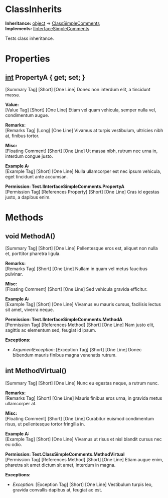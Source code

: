 # ClassInherits

**Inheritance:** [object](https://docs.microsoft.com/en-us/dotnet/api/system.object) → [ClassSimpleComments](Test.ClassSimpleComments.md)  
**Implements:** [IInterfaceSimpleComments](Test.IInterfaceSimpleComments.md)  
  
Tests class inheritance.  
  
  

# Properties

## [int](https://docs.microsoft.com/en-us/dotnet/api/system.int32) PropertyA { get; set; }

[Summary Tag] [Short] [One Line] Donec non interdum elit, a tincidunt massa.  
  
  
**Value:**  
[Value Tag] [Short] [One Line] Etiam vel quam vehicula, semper nulla vel, condimentum augue.  
  
  
**Remarks:**  
[Remarks Tag] [Long] [One Line] Vivamus at turpis vestibulum, ultricies nibh at, finibus tortor.  
  
  
**Misc:**  
[Floating Comment] [Short] [One Line] Ut massa nibh, rutrum nec urna in, interdum congue justo.  
  
**Example A:**  
[Example Tag] [Short] [One Line] Nulla ullamcorper est nec ipsum vehicula, eget tincidunt ante accumsan.  
  
  
**Permission: Test.IInterfaceSimpleComments.PropertyA**  
[Permission Tag] [References Property] [Short] [One Line] Cras id egestas justo, a dapibus enim.  
  
  

# Methods

## void MethodA()

[Summary Tag] [Short] [One Line] Pellentesque eros est, aliquet non nulla et, porttitor pharetra ligula.  
  
  
**Remarks:**  
[Remarks Tag] [Short] [One Line] Nullam in quam vel metus faucibus pulvinar.  
  
  
**Misc:**  
[Floating Comment] [Short] [One Line] Sed vehicula gravida efficitur.  
  
**Example A:**  
[Example Tag] [Short] [One Line] Vivamus eu mauris cursus, facilisis lectus sit amet, viverra neque.  
  
  
**Permission: Test.IInterfaceSimpleComments.MethodA**  
[Permission Tag] [References Method] [Short] [One Line] Nam justo elit, sagittis ac elementum sed, feugiat id ipsum.  
  
  
**Exceptions:**  
* _ArgumentException_: [Exception Tag] [Short] [One Line] Donec bibendum mauris finibus magna venenatis rutrum.  

  

## int MethodVirtual()

[Summary Tag] [Short] [One Line] Nunc eu egestas neque, a rutrum nunc.  
  
  
**Remarks:**  
[Remarks Tag] [Short] [One Line] Mauris finibus eros urna, in gravida metus ullamcorper at.  
  
  
**Misc:**  
[Floating Comment] [Short] [One Line] Curabitur euismod condimentum risus, ut pellentesque tortor fringilla in.  
  
**Example A:**  
[Example Tag] [Short] [One Line] Vivamus ut risus et nisl blandit cursus nec eu odio.  
  
  
**Permission: Test.ClassSimpleComments.MethodVirtual**  
[Permission Tag] [References Method] [Short] [One Line] Etiam augue enim, pharetra sit amet dictum sit amet, interdum in magna.  
  
  
**Exceptions:**  
* _Exception_: [Exception Tag] [Short] [One Line] Vestibulum turpis leo, gravida convallis dapibus at, feugiat ac est.  

  

